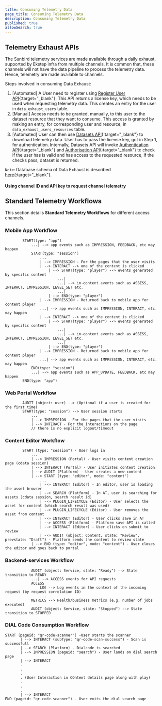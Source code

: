 ```yaml
---
title: Consuming Telemetry Data
page_title: Consuming Telemetry Data
description: Consuming Telemetry Data
published: true
allowSearch: true
---
```


## Telemetry Exhaust APIs

The Sunbird telemetry services are made available through a daily exhaust, supported by Ekstep infra from multiple channels. It is common that, these channels will not have the data pipeline to process the telemetry data. Hence, telemetry are made available to channels.

Steps involved in consuming Data Exhaust:

1. [Automated] A User need to register using [Register User API](https://github.com/ekstep/Common-Design/wiki/Data-Exhaust-API-Specification#data-exhaust-register-user-api){:target="_blank"}. This API returns a license key, which needs to be used when requesting telemetry data. This creates an entry for the user in ```data_exhaust_users``` table. 
2. [Manual] Access needs to be granted, manually, to this user to the dataset resource that they want to consume. This access is granted by making an entry, for corresponding user and resource, in ```data_exhaust_users_resources``` table.
3. [Automated] User can then use [Datasets API](https://github.com/ekstep/Common-Design/wiki/Data-Exhaust-API-Specification#data-exhaust-dataset-api){:target="_blank"} to download telemetry data. User has to pass the license key, got in Step 1, for authentication. Internally, Datasets API will invoke [Authentication API](https://github.com/ekstep/Common-Design/wiki/Data-Exhaust-API-Specification#data-exhaust-authenticate-api){:target="_blank"} and [Authorisation API](https://github.com/ekstep/Common-Design/wiki/Data-Exhaust-API-Specification#data-exhaust-authorize-api){:target="_blank"} to check if the user has is valid and has access to the requested resource, if the checks pass, dataset is returned.

```Note```: Database schema of Data Exhaust is described [here](https://github.com/ekstep/Common-Design/wiki/TDD-DataSets#database-schema-changes){:target="_blank"}.

#### Using channel ID and API key to request channel telemetry

## Standard Telemetry Workflows

This section details **Standard Telemetry Workflows** for different access channels.

### Mobile App Workflow

```
        START(type: "app")
            ...| --> app events such as IMPRESSION, FEEDBACK, etc may happen
            START(type: "session")
                ...
                | --> IMPRESSION - For the pages that the user visits
                | --> INTERACT --> one of the content is clicked
                    | --> START(type: "player") --> events generated by specific content
                        ...|
                        ...| --> in-content events such as ASSESS, INTERACT, IMPRESSION, LEVEL_SET etc.
                        ...|
                    | --> END(type: "player")
                | --> IMPRESSION - Returned back to mobile app for content player
                ...| --> app events such as IMPRESSION, INTERACT, etc. may happen
                | --> INTERACT --> one of the content is clicked
                    | --> START(type: "player") --> events generated by specific content
                        ...|
                        ...| --> in-content events such as ASSESS, INTERACT, IMPRESSION, LEVEL_SET etc.
                        ...|
                    | --> END(type: "player")
                | --> IMPRESSION - Returned back to mobile app for content player
                ...| --> app events such as IMPRESSION, INTERACT, etc. may happen
            END(type: "session")
            ...| --> app events such as APP_UPDATE, FEEDBACK, etc may happen
        END(type: "app")
```

### Web Portal Workflow

```
        AUDIT (object: user) --> (Optional if a user is created for the first time)
        START(type: "session") --> User session starts
            ...
            | --> IMPRESSION - For the pages that the user visits
            | --> INTERACT - For the interactions on the page
            // there is no explicit logout/timeout
```

### Content Editor Workflow

```
        START (type: "session") - User logs in
            ...
            | --> IMPRESSION (Portal) - User visits content creation page (cdata session)
            | --> INTERACT (Portal) - User initiates content creation
            | --> AUDIT (Platform) - User creates a new content
            | --> START (type: "editor", mode: "content")
                ...
                | --> INTERACT (Editor) - In editor, user is loading the asset browser
                | --> SEARCH (Platform) - In AT, user is searching for assets (cdata session, search result id)
                | --> PLUGIN_LIFECYCLE (Editor) - User selects the asset for content (which search result was used)
                | --> PLUGIN_LIFECYCLE (Editor) - User removes the asset from content
                | --> INTERACT (Editor) - User clicks save in AT
                | --> ACCESS (Platform) - Platform save API is called
                | --> INTERACT (Editor) - User clicks on submit to review
                | --> AUDIT (object: Content, state: "Review", prevstate: "Draft") - Platform sends the content to review state
            | --> END (type: "editor", mode: "content") - User closes the editor and goes back to portal
```
    
### Backend-services Workflow

```
            AUDIT (object: Service, state: "Ready") --> State transition to READY
            ...| --> ACCESS events for API requests
            ACCESS
                LOG --> Log events in the context of the incoming request (by request correlation ID)
                ...
            METRICS --> Health/business metrics (e.g. number of jobs executed)
            AUDIT (object: Service, state: "Stopped") --> State transition to STOPPED
```

### DIAL Code Consumption Workflow 

```
START (pageid: "qr-code-scanner") -User starts the scanner
       | --> INTERACT (subType: "qr-code-scan-success") - Scan is successfull
       | --> SEARCH (Platform) - Dialcode is searched
       | --> IMPRESSION (pageid: "search") - User lands on dial search page
       | --> INTERACT
       .
       .
       .
       . (User Interaction in COntent details page along with play)
       .
       .
       .
       | --> INTERACT
END (pageid: "qr-code-scanner") - User exits the dial search page
```

